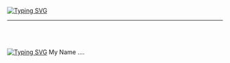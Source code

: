 [![Typing SVG](https://readme-typing-svg.herokuapp.com?font=Fira+Code&size=40&duration=1000&pause=1000&color=F70000&vCenter=true&repeat=false&width=650&height=200&lines=Hi+There%F0%9F%91%8B+My+Name+Is+Lukas+;I+love+Gaming+and+Biking)](https://git.io/typing-svg)
___________________________________________________________________________________________________________________________________________________________________________________________

<br />
<br />
<br />
<a href="https://git.io/typing-svg"><img src="https://readme-typing-svg.herokuapp.com?font=Fira+Code&size=30&duration=500&pause=50&color=F70000&multiline=true&repeat=false&width=700&height=500&lines=About+Me" alt="Typing SVG" /></a>
My Name ....
